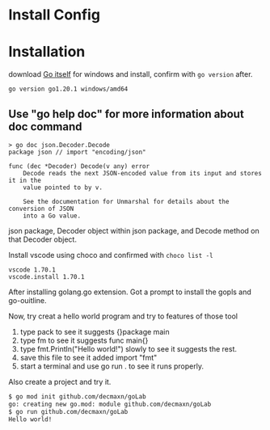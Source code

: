 # Install Config


# Installation

download [Go itself](https://go.dev/dl/) for windows and install, confirm with ```go version``` after. 
```
go version go1.20.1 windows/amd64
```
## Use "go help doc" for more information about doc command
```
> go doc json.Decoder.Decode
package json // import "encoding/json"

func (dec *Decoder) Decode(v any) error
    Decode reads the next JSON-encoded value from its input and stores it in the
    value pointed to by v.

    See the documentation for Unmarshal for details about the conversion of JSON
    into a Go value.
```
json package, Decoder object within json package, and Decode method on that Decoder object.


Install vscode using choco and confirmed with ```choco list -l```
```
vscode 1.70.1
vscode.install 1.70.1
```

After installing golang.go extension.  Got a prompt to install the gopls and go-ouitline. 

Now, try creat a hello world program and try to features of those tool

1. type pack to see it suggests {}package main
2. type fm to see it suggests func main{}
3. type fmt.Println("Hello world!") slowly to see it suggests the rest.
4. save this file to see it added import "fmt"
5. start a terminal and use go run . to see it runs properly.

Also create a project and try it.

```bash
$ go mod init github.com/decmaxn/goLab
go: creating new go.mod: module github.com/decmaxn/goLab
$ go run github.com/decmaxn/goLab
Hello world!
```
